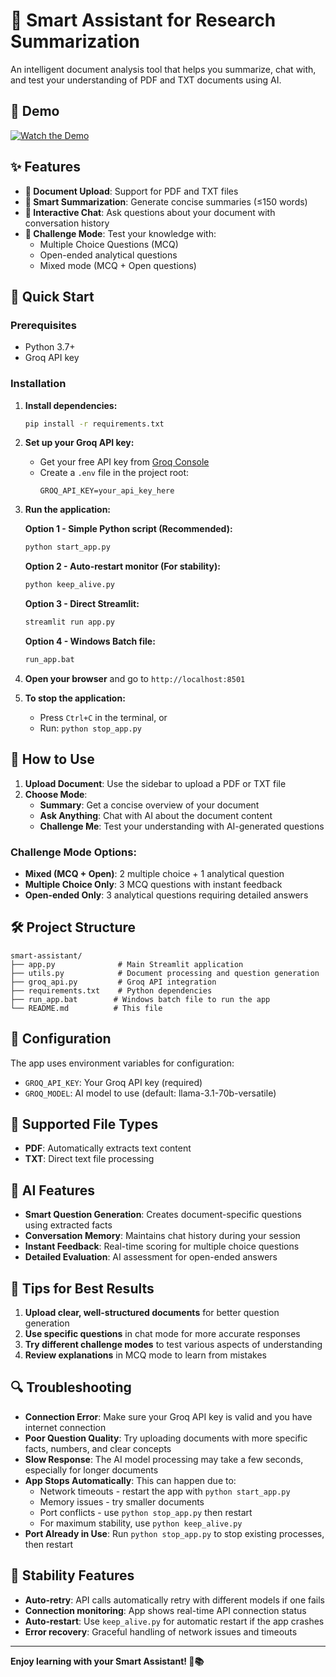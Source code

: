 # 🧠 Smart Assistant for Research Summarization

An intelligent document analysis tool that helps you summarize, chat with, and test your understanding of PDF and TXT documents using AI.

## 🎥 Demo
[![Watch the Demo](https://img.youtube.com/vi/eIlSxAoeExM/0.jpg)](https://www.youtube.com/watch?v=eIlSxAoeExM)


## ✨ Features

- **📄 Document Upload**: Support for PDF and TXT files
- **📑 Smart Summarization**: Generate concise summaries (≤150 words)
- **💬 Interactive Chat**: Ask questions about your document with conversation history
- **🧠 Challenge Mode**: Test your knowledge with:
  - Multiple Choice Questions (MCQ)
  - Open-ended analytical questions
  - Mixed mode (MCQ + Open questions)

## 🚀 Quick Start

### Prerequisites
- Python 3.7+
- Groq API key

### Installation

1. **Install dependencies:**
   ```bash
   pip install -r requirements.txt
   ```

2. **Set up your Groq API key:**
   - Get your free API key from [Groq Console](https://console.groq.com/)
   - Create a `.env` file in the project root:
     ```
     GROQ_API_KEY=your_api_key_here
     ```

3. **Run the application:**
   
   **Option 1 - Simple Python script (Recommended):**
   ```bash
   python start_app.py
   ```
   
   **Option 2 - Auto-restart monitor (For stability):**
   ```bash
   python keep_alive.py
   ```
   
   **Option 3 - Direct Streamlit:**
   ```bash
   streamlit run app.py
   ```
   
   **Option 4 - Windows Batch file:**
   ```bash
   run_app.bat
   ```

4. **Open your browser** and go to `http://localhost:8501`

5. **To stop the application:**
   - Press `Ctrl+C` in the terminal, or
   - Run: `python stop_app.py`

## 📖 How to Use

1. **Upload Document**: Use the sidebar to upload a PDF or TXT file
2. **Choose Mode**:
   - **Summary**: Get a concise overview of your document
   - **Ask Anything**: Chat with AI about the document content
   - **Challenge Me**: Test your understanding with AI-generated questions

### Challenge Mode Options:
- **Mixed (MCQ + Open)**: 2 multiple choice + 1 analytical question
- **Multiple Choice Only**: 3 MCQ questions with instant feedback
- **Open-ended Only**: 3 analytical questions requiring detailed answers

## 🛠️ Project Structure

```
smart-assistant/
├── app.py              # Main Streamlit application
├── utils.py            # Document processing and question generation
├── groq_api.py         # Groq API integration
├── requirements.txt    # Python dependencies
├── run_app.bat        # Windows batch file to run the app
└── README.md          # This file
```

## 🔧 Configuration

The app uses environment variables for configuration:
- `GROQ_API_KEY`: Your Groq API key (required)
- `GROQ_MODEL`: AI model to use (default: llama-3.1-70b-versatile)

## 📝 Supported File Types

- **PDF**: Automatically extracts text content
- **TXT**: Direct text file processing

## 🤖 AI Features

- **Smart Question Generation**: Creates document-specific questions using extracted facts
- **Conversation Memory**: Maintains chat history during your session
- **Instant Feedback**: Real-time scoring for multiple choice questions
- **Detailed Evaluation**: AI assessment for open-ended answers

## 🎯 Tips for Best Results

1. **Upload clear, well-structured documents** for better question generation
2. **Use specific questions** in chat mode for more accurate responses
3. **Try different challenge modes** to test various aspects of understanding
4. **Review explanations** in MCQ mode to learn from mistakes

## 🔍 Troubleshooting

- **Connection Error**: Make sure your Groq API key is valid and you have internet connection
- **Poor Question Quality**: Try uploading documents with more specific facts, numbers, and clear concepts
- **Slow Response**: The AI model processing may take a few seconds, especially for longer documents
- **App Stops Automatically**: This can happen due to:
  - Network timeouts - restart the app with `python start_app.py`
  - Memory issues - try smaller documents
  - Port conflicts - use `python stop_app.py` then restart
  - For maximum stability, use `python keep_alive.py`
- **Port Already in Use**: Run `python stop_app.py` to stop existing processes, then restart

## 🔧 Stability Features

- **Auto-retry**: API calls automatically retry with different models if one fails
- **Connection monitoring**: App shows real-time API connection status
- **Auto-restart**: Use `keep_alive.py` for automatic restart if the app crashes
- **Error recovery**: Graceful handling of network issues and timeouts

---

**Enjoy learning with your Smart Assistant! 🚀📚**
